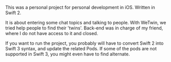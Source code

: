 This was a personal project for personal development in iOS. Written in Swift 2.

It is about entering some chat topics and talking to people. With WeTwin, we tried help people to find their 'twins'. Back-end was in charge of my friend, where I do not have access to it and closed. 

If you want to run the project,  you probably will have to convert Swift 2 into Swift 3 syntax, and update the related Pods. If some of the pods are not supported in Swift 3, you might even have to find alternate. 